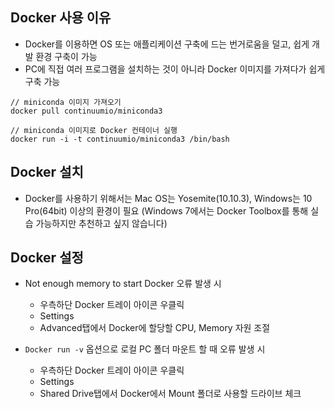 ## Docker 사용 이유
- Docker를 이용하면 OS 또는 애플리케이션 구축에 드는 번거로움을 덜고, 쉽게 개발 환경 구축이 가능
- PC에 직접 여러 프로그램을 설치하는 것이 아니라 Docker 이미지를 가져다가 쉽게 구축 가능
```docker
// miniconda 이미지 가져오기
docker pull continuumio/miniconda3

// miniconda 이미지로 Docker 컨테이너 실행
docker run -i -t continuumio/miniconda3 /bin/bash
```

## Docker 설치
- Docker를 사용하기 위해서는 Mac OS는 Yosemite(10.10.3), Windows는 10 Pro(64bit) 이상의 환경이 필요
(Windows 7에서는 Docker Toolbox를 통해 실습 가능하지만 추천하고 싶지 않습니다)

## Docker 설정
- Not enough memory to start Docker 오류 발생 시
    - 우측하단 Docker 트레이 아이콘 우클릭
    - Settings
    - Advanced탭에서 Docker에 할당할 CPU, Memory 자원 조절


- <code>Docker run -v</code> 옵션으로 로컬 PC 폴더 마운트 할 때 오류 발생 시
    - 우측하단 Docker 트레이 아이콘 우클릭
    - Settings
    - Shared Drive탭에서 Docker에서 Mount 폴더로 사용할 드라이브 체크